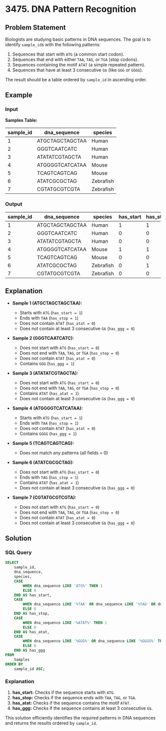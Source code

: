 # 3475. DNA Pattern Recognition
## Problem Statement

Biologists are studying basic patterns in DNA sequences. The goal is to identify `sample_id`s with the following patterns:

1. Sequences that start with `ATG` (a common start codon).
2. Sequences that end with either `TAA`, `TAG`, or `TGA` (stop codons).
3. Sequences containing the motif `ATAT` (a simple repeated pattern).
4. Sequences that have at least 3 consecutive `G`s (like `GGG` or `GGGG`).

The result should be a table ordered by `sample_id` in ascending order.

## Example

### Input

**Samples Table:**

| sample_id | dna_sequence     | species   |
|-----------|------------------|-----------|
| 1         | ATGCTAGCTAGCTAA  | Human     |
| 2         | GGGTCAATCATC     | Human     |
| 3         | ATATATCGTAGCTA   | Human     |
| 4         | ATGGGGTCATCATAA  | Mouse     |
| 5         | TCAGTCAGTCAG     | Mouse     |
| 6         | ATATCGCGCTAG     | Zebrafish |
| 7         | CGTATGCGTCGTA    | Zebrafish |

### Output

| sample_id | dna_sequence     | species   | has_start | has_stop | has_atat | has_ggg |
|-----------|------------------|-----------|-----------|----------|----------|---------|
| 1         | ATGCTAGCTAGCTAA  | Human     | 1         | 1        | 0        | 0       |
| 2         | GGGTCAATCATC     | Human     | 0         | 0        | 0        | 1       |
| 3         | ATATATCGTAGCTA   | Human     | 0         | 0        | 1        | 0       |
| 4         | ATGGGGTCATCATAA  | Mouse     | 1         | 1        | 0        | 1       |
| 5         | TCAGTCAGTCAG     | Mouse     | 0         | 0        | 0        | 0       |
| 6         | ATATCGCGCTAG     | Zebrafish | 0         | 1        | 1        | 0       |
| 7         | CGTATGCGTCGTA    | Zebrafish | 0         | 0        | 0        | 0       |

## Explanation

- **Sample 1 (ATGCTAGCTAGCTAA):**
  - Starts with `ATG` (`has_start = 1`)
  - Ends with `TAA` (`has_stop = 1`)
  - Does not contain `ATAT` (`has_atat = 0`)
  - Does not contain at least 3 consecutive `G`s (`has_ggg = 0`)

- **Sample 2 (GGGTCAATCATC):**
  - Does not start with `ATG` (`has_start = 0`)
  - Does not end with `TAA`, `TAG`, or `TGA` (`has_stop = 0`)
  - Does not contain `ATAT` (`has_atat = 0`)
  - Contains `GGG` (`has_ggg = 1`)

- **Sample 3 (ATATATCGTAGCTA):**
  - Does not start with `ATG` (`has_start = 0`)
  - Does not end with `TAA`, `TAG`, or `TGA` (`has_stop = 0`)
  - Contains `ATAT` (`has_atat = 1`)
  - Does not contain at least 3 consecutive `G`s (`has_ggg = 0`)

- **Sample 4 (ATGGGGTCATCATAA):**
  - Starts with `ATG` (`has_start = 1`)
  - Ends with `TAA` (`has_stop = 1`)
  - Does not contain `ATAT` (`has_atat = 0`)
  - Contains `GGGG` (`has_ggg = 1`)

- **Sample 5 (TCAGTCAGTCAG):**
  - Does not match any patterns (all fields = 0)

- **Sample 6 (ATATCGCGCTAG):**
  - Does not start with `ATG` (`has_start = 0`)
  - Ends with `TAG` (`has_stop = 1`)
  - Contains `ATAT` (`has_atat = 1`)
  - Does not contain at least 3 consecutive `G`s (`has_ggg = 0`)

- **Sample 7 (CGTATGCGTCGTA):**
  - Does not start with `ATG` (`has_start = 0`)
  - Does not end with `TAA`, `TAG`, or `TGA` (`has_stop = 0`)
  - Does not contain `ATAT` (`has_atat = 0`)
  - Does not contain at least 3 consecutive `G`s (`has_ggg = 0`)

## Solution

### SQL Query

```sql
SELECT
    sample_id,
    dna_sequence,
    species,
    CASE
        WHEN dna_sequence LIKE 'ATG%' THEN 1
        ELSE 0
    END AS has_start,
    CASE
        WHEN dna_sequence LIKE '%TAA' OR dna_sequence LIKE '%TAG' OR dna_sequence LIKE '%TGA' THEN 1
        ELSE 0
    END AS has_stop,
    CASE
        WHEN dna_sequence LIKE '%ATAT%' THEN 1
        ELSE 0
    END AS has_atat,
    CASE
        WHEN dna_sequence LIKE '%GGG%' OR dna_sequence LIKE '%GGGG%' THEN 1
        ELSE 0
    END AS has_ggg
FROM
    Samples
ORDER BY
    sample_id ASC;
```

### Explanation

1. **has_start:** Checks if the sequence starts with `ATG`.
2. **has_stop:** Checks if the sequence ends with `TAA`, `TAG`, or `TGA`.
3. **has_atat:** Checks if the sequence contains the motif `ATAT`.
4. **has_ggg:** Checks if the sequence contains at least 3 consecutive `G`s.

This solution efficiently identifies the required patterns in DNA sequences and returns the results ordered by `sample_id`.
